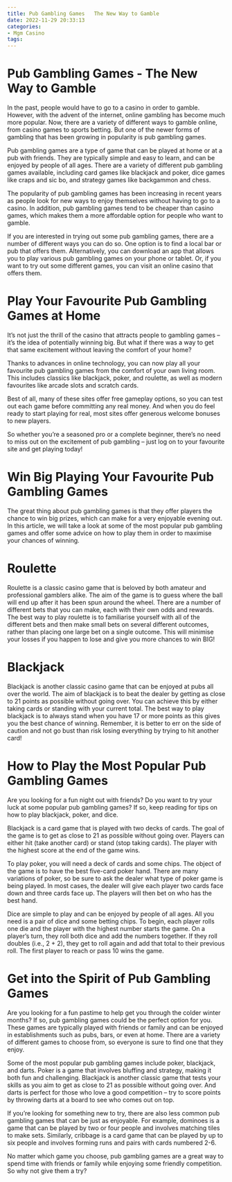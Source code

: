 ```yaml
---
title: Pub Gambling Games   The New Way to Gamble 
date: 2022-11-29 20:33:13
categories:
- Mgm Casino
tags:
---
```



#  Pub Gambling Games - The New Way to Gamble 

In the past, people would have to go to a casino in order to gamble. However, with the advent of the internet, online gambling has become much more popular. Now, there are a variety of different ways to gamble online, from casino games to sports betting. But one of the newer forms of gambling that has been growing in popularity is pub gambling games.

Pub gambling games are a type of game that can be played at home or at a pub with friends. They are typically simple and easy to learn, and can be enjoyed by people of all ages. There are a variety of different pub gambling games available, including card games like blackjack and poker, dice games like craps and sic bo, and strategy games like backgammon and chess.

The popularity of pub gambling games has been increasing in recent years as people look for new ways to enjoy themselves without having to go to a casino. In addition, pub gambling games tend to be cheaper than casino games, which makes them a more affordable option for people who want to gamble.

If you are interested in trying out some pub gambling games, there are a number of different ways you can do so. One option is to find a local bar or pub that offers them. Alternatively, you can download an app that allows you to play various pub gambling games on your phone or tablet. Or, if you want to try out some different games, you can visit an online casino that offers them.

#  Play Your Favourite Pub Gambling Games at Home 

It’s not just the thrill of the casino that attracts people to gambling games – it’s the idea of potentially winning big. But what if there was a way to get that same excitement without leaving the comfort of your home?

Thanks to advances in online technology, you can now play all your favourite pub gambling games from the comfort of your own living room. This includes classics like blackjack, poker, and roulette, as well as modern favourites like arcade slots and scratch cards.

Best of all, many of these sites offer free gameplay options, so you can test out each game before committing any real money. And when you do feel ready to start playing for real, most sites offer generous welcome bonuses to new players.

So whether you’re a seasoned pro or a complete beginner, there’s no need to miss out on the excitement of pub gambling – just log on to your favourite site and get playing today!

#  Win Big Playing Your Favourite Pub Gambling Games 

The great thing about pub gambling games is that they offer players the chance to win big prizes, which can make for a very enjoyable evening out. In this article, we will take a look at some of the most popular pub gambling games and offer some advice on how to play them in order to maximise your chances of winning.

# Roulette

Roulette is a classic casino game that is beloved by both amateur and professional gamblers alike. The aim of the game is to guess where the ball will end up after it has been spun around the wheel. There are a number of different bets that you can make, each with their own odds and rewards. The best way to play roulette is to familiarise yourself with all of the different bets and then make small bets on several different outcomes, rather than placing one large bet on a single outcome. This will minimise your losses if you happen to lose and give you more chances to win BIG!

# Blackjack

Blackjack is another classic casino game that can be enjoyed at pubs all over the world. The aim of blackjack is to beat the dealer by getting as close to 21 points as possible without going over. You can achieve this by either taking cards or standing with your current total. The best way to play blackjack is to always stand when you have 17 or more points as this gives you the best chance of winning. Remember, it is better to err on the side of caution and not go bust than risk losing everything by trying to hit another card!

#  How to Play the Most Popular Pub Gambling Games 

Are you looking for a fun night out with friends? Do you want to try your luck at some popular pub gambling games? If so, keep reading for tips on how to play blackjack, poker, and dice.

Blackjack is a card game that is played with two decks of cards. The goal of the game is to get as close to 21 as possible without going over. Players can either hit (take another card) or stand (stop taking cards). The player with the highest score at the end of the game wins.

To play poker, you will need a deck of cards and some chips. The object of the game is to have the best five-card poker hand. There are many variations of poker, so be sure to ask the dealer what type of poker game is being played. In most cases, the dealer will give each player two cards face down and three cards face up. The players will then bet on who has the best hand.

Dice are simple to play and can be enjoyed by people of all ages. All you need is a pair of dice and some betting chips. To begin, each player rolls one die and the player with the highest number starts the game. On a player’s turn, they roll both dice and add the numbers together. If they roll doubles (i.e., 2 + 2), they get to roll again and add that total to their previous roll. The first player to reach or pass 10 wins the game.

#  Get into the Spirit of Pub Gambling Games

Are you looking for a fun pastime to help get you through the colder winter months? If so, pub gambling games could be the perfect option for you. These games are typically played with friends or family and can be enjoyed in establishments such as pubs, bars, or even at home. There are a variety of different games to choose from, so everyone is sure to find one that they enjoy.

Some of the most popular pub gambling games include poker, blackjack, and darts. Poker is a game that involves bluffing and strategy, making it both fun and challenging. Blackjack is another classic game that tests your skills as you aim to get as close to 21 as possible without going over. And darts is perfect for those who love a good competition – try to score points by throwing darts at a board to see who comes out on top.

If you’re looking for something new to try, there are also less common pub gambling games that can be just as enjoyable. For example, dominoes is a game that can be played by two or four people and involves matching tiles to make sets. Similarly, cribbage is a card game that can be played by up to six people and involves forming runs and pairs with cards numbered 2-6.

No matter which game you choose, pub gambling games are a great way to spend time with friends or family while enjoying some friendly competition. So why not give them a try?
